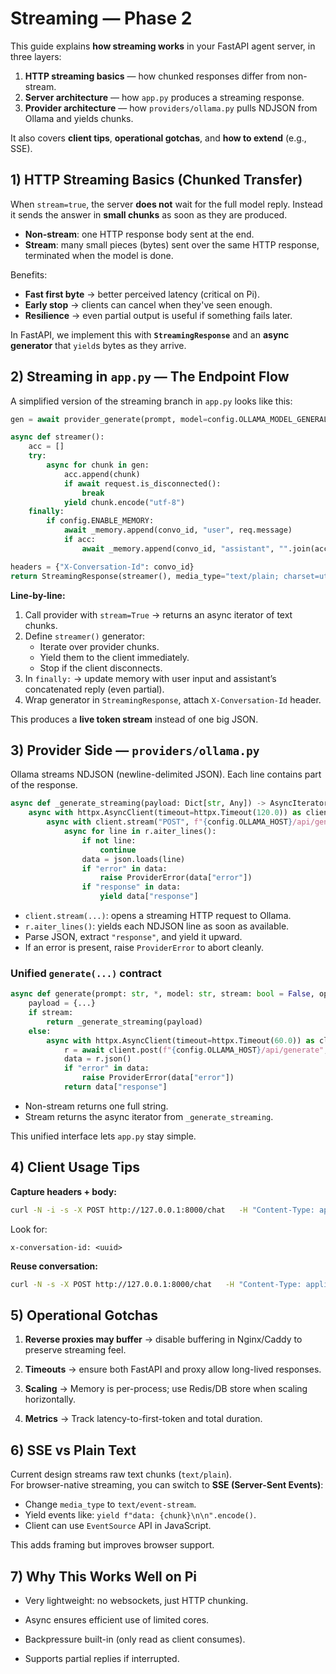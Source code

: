 # Streaming — Phase 2


This guide explains **how streaming works** in your FastAPI agent server, in three layers:

1. **HTTP streaming basics** — how chunked responses differ from non-stream.
2. **Server architecture** — how `app.py` produces a streaming response.
3. **Provider architecture** — how `providers/ollama.py` pulls NDJSON from Ollama and yields chunks.

It also covers **client tips**, **operational gotchas**, and **how to extend** (e.g., SSE).

## 1) HTTP Streaming Basics (Chunked Transfer)


When `stream=true`, the server **does not** wait for the full model reply. Instead it sends the answer in **small chunks** as soon as they are produced.

- **Non-stream**: one HTTP response body sent at the end.
- **Stream**: many small pieces (bytes) sent over the same HTTP response, terminated when the model is done.

Benefits:
- **Fast first byte** → better perceived latency (critical on Pi).
- **Early stop** → clients can cancel when they've seen enough.
- **Resilience** → even partial output is useful if something fails later.

In FastAPI, we implement this with **`StreamingResponse`** and an **async generator** that `yield`s bytes as they arrive.

## 2) Streaming in `app.py` — The Endpoint Flow


A simplified version of the streaming branch in `app.py` looks like this:

```python
gen = await provider_generate(prompt, model=config.OLLAMA_MODEL_GENERAL, stream=True, options=options)

async def streamer():
    acc = []
    try:
        async for chunk in gen:
            acc.append(chunk)
            if await request.is_disconnected():
                break
            yield chunk.encode("utf-8")
    finally:
        if config.ENABLE_MEMORY:
            await _memory.append(convo_id, "user", req.message)
            if acc:
                await _memory.append(convo_id, "assistant", "".join(acc))

headers = {"X-Conversation-Id": convo_id}
return StreamingResponse(streamer(), media_type="text/plain; charset=utf-8", headers=headers)
```

**Line-by-line:**

1. Call provider with `stream=True` → returns an async iterator of text chunks.
2. Define `streamer()` generator:
   - Iterate over provider chunks.
   - Yield them to the client immediately.
   - Stop if the client disconnects.
3. In `finally:` → update memory with user input and assistant’s concatenated reply (even partial).
4. Wrap generator in `StreamingResponse`, attach `X-Conversation-Id` header.

This produces a **live token stream** instead of one big JSON.

## 3) Provider Side — `providers/ollama.py`


Ollama streams NDJSON (newline-delimited JSON). Each line contains part of the response.

```python
async def _generate_streaming(payload: Dict[str, Any]) -> AsyncIterator[str]:
    async with httpx.AsyncClient(timeout=httpx.Timeout(120.0)) as client:
        async with client.stream("POST", f"{config.OLLAMA_HOST}/api/generate", json=payload) as r:
            async for line in r.aiter_lines():
                if not line:
                    continue
                data = json.loads(line)
                if "error" in data:
                    raise ProviderError(data["error"])
                if "response" in data:
                    yield data["response"]
```

- `client.stream(...)`: opens a streaming HTTP request to Ollama.
- `r.aiter_lines()`: yields each NDJSON line as soon as available.
- Parse JSON, extract `"response"`, and yield it upward.
- If an error is present, raise `ProviderError` to abort cleanly.

### Unified `generate(...)` contract


```python
async def generate(prompt: str, *, model: str, stream: bool = False, options=None):
    payload = {...}
    if stream:
        return _generate_streaming(payload)
    else:
        async with httpx.AsyncClient(timeout=httpx.Timeout(60.0)) as client:
            r = await client.post(f"{config.OLLAMA_HOST}/api/generate", json=payload)
            data = r.json()
            if "error" in data:
                raise ProviderError(data["error"])
            return data["response"]
```

- Non-stream returns one full string.
- Stream returns the async iterator from `_generate_streaming`.

This unified interface lets `app.py` stay simple.

## 4) Client Usage Tips


**Capture headers + body:**
```bash
curl -N -i -s -X POST http://127.0.0.1:8000/chat   -H "Content-Type: application/json"   -d '{"message":"count to five","agent":"general","stream":true}'
```

Look for:
```
x-conversation-id: <uuid>
```

**Reuse conversation:**
```bash
curl -N -s -X POST http://127.0.0.1:8000/chat   -H "Content-Type: application/json"   -d '{"message":"continue","agent":"general","stream":true,"conversation_id":"<uuid>"}'
```

## 5) Operational Gotchas


1. **Reverse proxies may buffer** → disable buffering in Nginx/Caddy to preserve streaming feel.

2. **Timeouts** → ensure both FastAPI and proxy allow long-lived responses.

3. **Scaling** → Memory is per-process; use Redis/DB store when scaling horizontally.

4. **Metrics** → Track latency-to-first-token and total duration.


## 6) SSE vs Plain Text


Current design streams raw text chunks (`text/plain`).  
For browser-native streaming, you can switch to **SSE (Server-Sent Events)**:

- Change `media_type` to `text/event-stream`.
- Yield events like: `yield f"data: {chunk}\n\n".encode()`.
- Client can use `EventSource` API in JavaScript.

This adds framing but improves browser support.

## 7) Why This Works Well on Pi


- Very lightweight: no websockets, just HTTP chunking.

- Async ensures efficient use of limited cores.

- Backpressure built-in (only read as client consumes).

- Supports partial replies if interrupted.

